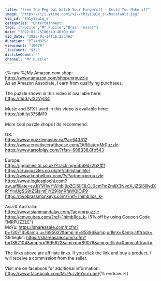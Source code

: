 ```yaml
---
title: "Free The Peg but Watch Your Fingers!! - Could You Make it?"
image: "https:\/\/i.ytimg.com\/vi\/th1y13uIq_s\/hqdefault.jpg"
vid_id: "th1y13uIq_s"
categories: "Entertainment"
tags: ["Puzzle","Mr.Puzzle","Brain Teaser"]
date: "2022-01-15T06:49:46+03:00"
vid_date: "2022-01-14T16:23:49Z"
duration: "PT14M37S"
viewcount: "10679"
likeCount: "932"
dislikeCount: ""
channel: "Mr.Puzzle"
---
```

{% raw %}My Amazon.com shop:<br /><a rel="nofollow" target="blank" href="https://www.amazon.com/shop/mrpuzzle">https://www.amazon.com/shop/mrpuzzle</a><br />As an Amazon Associate, I earn from qualifying purchases.<br /><br />The puzzle shown in this video is available here:<br /><a rel="nofollow" target="blank" href="https://tidd.ly/3zVyIS4">https://tidd.ly/3zVyIS4</a><br /><br />Music and SFX I used in this video is available here:<br /><a rel="nofollow" target="blank" href="https://bit.ly/375iM19">https://bit.ly/375iM19</a><br /><br />More cool puzzle shops I do recommend:<br /><br />US:<br /><a rel="nofollow" target="blank" href="https://www.puzzlemaster.ca/?a=643812">https://www.puzzlemaster.ca/?a=643812</a><br /><a rel="nofollow" target="blank" href="https://www.creativecrafthouse.com/?Affiliate=MrPuzzle">https://www.creativecrafthouse.com/?Affiliate=MrPuzzle</a><br /><a rel="nofollow" target="blank" href="https://www.artofplay.com/?rfsn=608338.8fb543">https://www.artofplay.com/?rfsn=608338.8fb543</a><br /><br />Europe:<br /><a rel="nofollow" target="blank" href="https://jpgamesltd.co.uk/?tracking=5b69d72b2ffff">https://jpgamesltd.co.uk/?tracking=5b69d72b2ffff</a><br /><a rel="nofollow" target="blank" href="https://cruxpuzzles.co.uk/ref/christianihlo/">https://cruxpuzzles.co.uk/ref/christianihlo/</a><br /><a rel="nofollow" target="blank" href="https://www.knobelbox.com/?sPartner=mrpuzzle">https://www.knobelbox.com/?sPartner=mrpuzzle</a><br /><a rel="nofollow" target="blank" href="https://www.logicagiochi.com?aw_affiliate=eyJjYW1wYWlnbl9pZCI6IjEiLCJ0cmFmZmljX3NvdXJjZSI6IllvdXR1YmUgSG9tZSIsImFjY291bnRfaWQiOjF9">https://www.logicagiochi.com?aw_affiliate=eyJjYW1wYWlnbl9pZCI6IjEiLCJ0cmFmZmljX3NvdXJjZSI6IllvdXR1YmUgSG9tZSIsImFjY291bnRfaWQiOjF9</a><br /><a rel="nofollow" target="blank" href="https://twobrassmonkeys.com/?ref=1himb1lcs_k-">https://twobrassmonkeys.com/?ref=1himb1lcs_k-</a><br /><br />Asia &amp; Australia:<br /><a rel="nofollow" target="blank" href="https://www.siammandalay.com/?ac=mrpuzzle">https://www.siammandalay.com/?ac=mrpuzzle</a><br /><a rel="nofollow" target="blank" href="https://cmycubes.com/?ref=1himb1lcs_k-">https://cmycubes.com/?ref=1himb1lcs_k-</a> (5% off by using Coupon Code &quot;MRPUZZLE&quot;)<br />MoYu: <a rel="nofollow" target="blank" href="https://shareasale.com/r.cfm?b=1307145&amp;u=1695622&amp;m=85396&amp;urllink=&amp;afftrack=">https://shareasale.com/r.cfm?b=1307145&amp;u=1695622&amp;m=85396&amp;urllink=&amp;afftrack=</a><br />Stirlingkit: <a rel="nofollow" target="blank" href="https://shareasale.com/r.cfm?b=1362104&amp;u=1695622&amp;m=89076&amp;urllink=&amp;afftrack=">https://shareasale.com/r.cfm?b=1362104&amp;u=1695622&amp;m=89076&amp;urllink=&amp;afftrack=</a><br /><br />The links above are affiliate links. If you click the link and buy a product, I will receive a commission from the seller.<br /><br />Visit me on facebook for additional information:<br /><a rel="nofollow" target="blank" href="https://www.facebook.com/Mr.PuzzleYouTube/">https://www.facebook.com/Mr.PuzzleYouTube/</a>{% endraw %}
